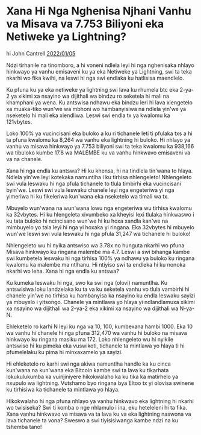 # Xana Hi Nga Nghenisa Njhani Vanhu va Misava va 7.753 Biliyoni eka Netiweke ya Lightning?

hi John Cantrell [2022/01/05](https://twitter.com/JohnCantrell97/status/1478794692313632768)

<LanguageDropdown/>

Ndzi tirhanile na tinomboro, a hi voneni ndlela leyi hi nga nghenisaka nhlayo hinkwayo ya vanhu emisaveni ku ya eka Netiweke ya Lightning, swi ta teka nkarhi wo fika kwihi, na leswi hi nga swi endlaka ku hatlisisa maendlelo.

Ku pfuna ku ya eka netiweke ya lightning swi lava ku rhumela btc eka 2-ya-2 ya xikimi xa nsayino wa dijithali wa bindzu ro seketela hi mali na khamphani ya wena. Ku antswisa ndhawu eka bindzu leri hi lava xiengetelo xa muaka-tiko wun'we wa mbhoni wo hambanyisiwa na ndlela yin'we ya nseketelo hi mali eka xiendliwa. Leswi swi endla tx ya kwalomu ka 121vbytes.

Loko 100% ya vucincisani eka buloko a ku ri tichanele leti ti pfulaka txs a hi ta pfuna kwalomu ka 8,264 wa vanhu eka lightning hi buloko. Hi nhlayo ya vanhu va misava hinkwayo ya 7.753 biliyoni swi ta teka kwalomu ka 938,166 wa tibuloko kumbe 17.8 wa MALEMBE ku va vanhu hinkwavo emisaveni va va na chanele.

Xana hi nga endla ku antswa? Hi ku khensa, hi na tindlela tin'wana to hlaya. Ndlela yin'we leyi kotekaka namuntlha i ku tirhisa nhlengeleto! Nhlengeleto swi vula leswaku hi nga pfula tichanele to tlula timbirhi eka vucincisani byin'we. Leswi swi vula leswaku chanele leyi nga engeteriwa yi nga yimeriwa hi ku fikeleriwa kun'wana eka nseketelo wa timali wa tx.

Mbuyelo wun'wana na wun'wana lowu nga engeteriwa wu tirhisa kwalomu ka 32vbytes. Hi ku hlengeleta xivumbeko xa kheyisi lexi tlulaka hinkwaswo i ku tata buloko hi ncincisano wun'we hi ku hoxa xandla kan'we na mimbuyelo yo tala leyi hi nga yi hoxaka yi ringana. Eka 32vbytes hi mbuyelo wun'we leswi swi vula leswaku hi nga pfula 31,247 wa tichanele hi buloko!

Nhlengeleto wu hi nyika antswiso wa 3.78x no hunguta nkarhi wo pfuna Misava hinkwayo ku ringana malembe ma 4.7. Leswi a swi bihanga kambe swi kumbetela leswaku hi nga tirhisa 100% ya ndhawu ya buloko ku ringana kwalomu ka malembe ma ntlhanu. Hi ntiyiso swi ta endleka hi ku nonoka nkarhi wo leha. Xana hi nga endla ku antswa?

Ku kumeka leswaku hi nga, swo ka swi nga (olovi) namuntlha. Ku antswisiwa loku landzelaka ku ta va ku seketela vanhu vo tlula vambirhi hi chanele yin'we no tirhisa ku hambanyisa ka nsayino ku endla leswaku sayizi ya mbuyelo i yitsongo. Chanele ya mintlawa yo hlaya yi ndlandlamuxa xikimi xa nsayino wa dijithali wa 2-ya-2 eka xikimi xa nsayino wa dijithali wa N-ya-N.

Ehleketelo ro karhi N leyi ku nga va 10, 100, kumbexana hambi 1000. Eka 10 wa vanhu hi chanele hi nga pfuna 312,470 wa vanhu hi buloko na misava hinkwayo ku ringana masiku ma 172. Loko nhlengeleto wu hi nyikile antswiso hi ku pimeka eka vuswikoti, tichanele ta mintlawa yo hlaya ti hi pfumelelaku ku pima hi minxaxamelo ya sayizi.

Hi ehleketelo ro karhi swi nga akiwa namuntlha handle ka ku cinca kun'wana na kun'wana eka Bitcoin kambe swi ta lava ku tikarhata lokukulukumba ka vuinjiniyere hikokwalaho ka ku tika ka matirhelo ya nxupulo wa lightning. Vutshamo byo ringana bya Eltoo tx yi olovisa swinene ku tirhisiwa ka tichanele ta mintlawa yo hlaya.

Hikokwalaho hi nga pfuna nhlayo ya vanhu hinkwavo eka lightning hi nkarhi wo twisiseka? Swi ti komba o nge nhlamulo i ina, eku heteleleni hi ta fika. Xana vanhu hinkwavo va misava va ta lava ku va eka lightning naswona va lava tichanele ta vona? Sweswo a swi tiyisisiwanga kambe ndzi na ku tshemba tano!